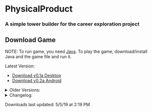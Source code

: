 # PhysicalProduct
### A simple tower builder for the career exploration project

## Download Game

NOTE: To run game, you need [Java](https://www.java.com/en/). To play the game, download/install Java and the game file and run it.

Latest Version:<br />
  * [Download v0.1a Desktop](https://drive.google.com/open?id=1qHO1c5BoXHSAQNI604c7_QWvwnozxG1y)<br />  
  * [Download v0.2a Android](https://drive.google.com/file/d/1x2oRq8hWhHVlJ60v5bELE1zopmkqUXwU/view?usp=sharing)
<details>
<summary>Older Versions:</summary><p>

  * [Download v0.1a Android](https://drive.google.com/open?id=1ii_TVfv9yQ1jSzKhtoC0rJCJqFpuRMnX)


</p></details>

<details>
<summary>Changelog:</summary><p>

  * Desktop
  * Android
    * v0.2a
      * Added Aspect Ratio scaling
      * Added background music


</p></details>

Downloads last updated: 5/5/19 at 2:19 PM